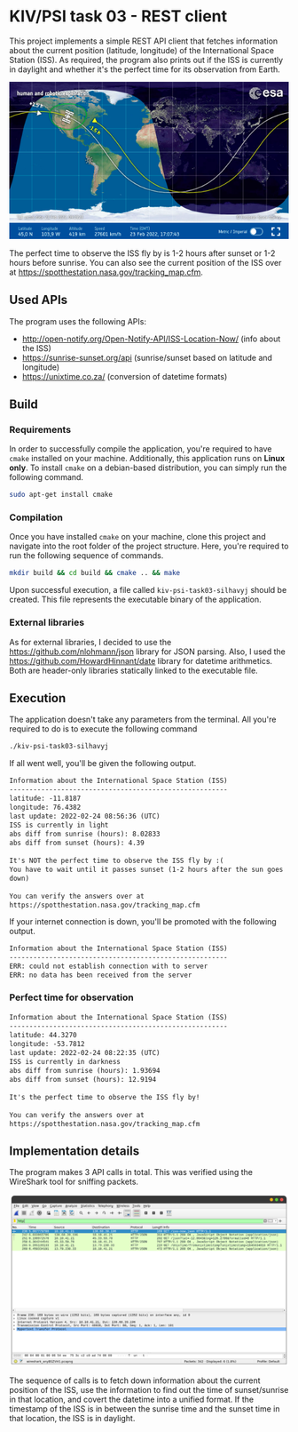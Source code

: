 # KIV/PSI task 03 - REST client

This project implements a simple REST API client that fetches information about the current position (latitude, longitude) of the International Space Station (ISS). As required, the program also prints out if the ISS is currently in daylight and whether it's the perfect time for its observation from Earth.

<img src="img/02.png">

The perfect time to observe the ISS fly by is 1-2 hours after sunset or 1-2 hours before sunrise. You can also see the current position of the ISS over at https://spotthestation.nasa.gov/tracking_map.cfm. 

## Used APIs

The program uses the following APIs:

- http://open-notify.org/Open-Notify-API/ISS-Location-Now/ (info about the ISS)
- https://sunrise-sunset.org/api (sunrise/sunset based on latitude and longitude)
- https://unixtime.co.za/ (conversion of datetime formats)


## Build

### Requirements

In order to successfully compile the application, you're required to have `cmake` installed on your machine. Additionally, this application runs on **Linux only**. To install `cmake` on a debian-based distribution, you can simply run the following command.

```bash
sudo apt-get install cmake
```

### Compilation

Once you have installed `cmake` on your machine, clone this project and navigate into the root folder of the project structure. Here, you're required to run the following sequence of commands.

```bash
mkdir build && cd build && cmake .. && make
```

Upon successful execution, a file called `kiv-psi-task03-silhavyj` should be created. This file represents the executable binary of the application.


### External libraries

As for external libraries, I decided to use the https://github.com/nlohmann/json library for JSON parsing. Also, I used the https://github.com/HowardHinnant/date library for datetime arithmetics. Both are header-only libraries statically linked to the executable file.

## Execution

The application doesn't take any parameters from the terminal. All you're required to do is to execute the following command

```bash
./kiv-psi-task03-silhavyj
```

If all went well, you'll be given the following output.

```
Information about the International Space Station (ISS)
-------------------------------------------------------
latitude: -11.8187
longitude: 76.4382
last update: 2022-02-24 08:56:36 (UTC)
ISS is currently in light
abs diff from sunrise (hours): 8.02833
abs diff from sunset (hours): 4.39

It's NOT the perfect time to observe the ISS fly by :(
You have to wait until it passes sunset (1-2 hours after the sun goes down)

You can verify the answers over at https://spotthestation.nasa.gov/tracking_map.cfm
```

If your internet connection is down, you'll be promoted with the following output.

```
Information about the International Space Station (ISS)
-------------------------------------------------------
ERR: could not establish connection with to server
ERR: no data has been received from the server
```

### Perfect time for observation
```
Information about the International Space Station (ISS)
-------------------------------------------------------
latitude: 44.3270
longitude: -53.7812
last update: 2022-02-24 08:22:35 (UTC)
ISS is currently in darkness
abs diff from sunrise (hours): 1.93694
abs diff from sunset (hours): 12.9194

It's the perfect time to observe the ISS fly by!

You can verify the answers over at https://spotthestation.nasa.gov/tracking_map.cfm
```

## Implementation details

The program makes 3 API calls in total. This was verified using the WireShark tool for sniffing packets.

<img src="img/01.png">

The sequence of calls is to fetch down information about the current position of the ISS, use the information to find out the time of sunset/sunrise in that location, and covert the datetime into a unified format. If the timestamp of the ISS is in between the sunrise time and the sunset time in that location, the ISS is in daylight.